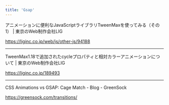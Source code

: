 ```yaml
---
title: 'Gsap'
---
```


アニメーションに便利なJavaScriptライブラリTweenMaxを使ってみる（その1） | 東京のWeb制作会社LIG

https://liginc.co.jp/web/js/other-js/94188

---

TweenMax1.18で追加されたcycleプロパティと相対カラーアニメーションについて | 東京のWeb制作会社LIG

https://liginc.co.jp/189493

---

CSS Animations vs GSAP: Cage Match - Blog - GreenSock

https://greensock.com/transitions/
